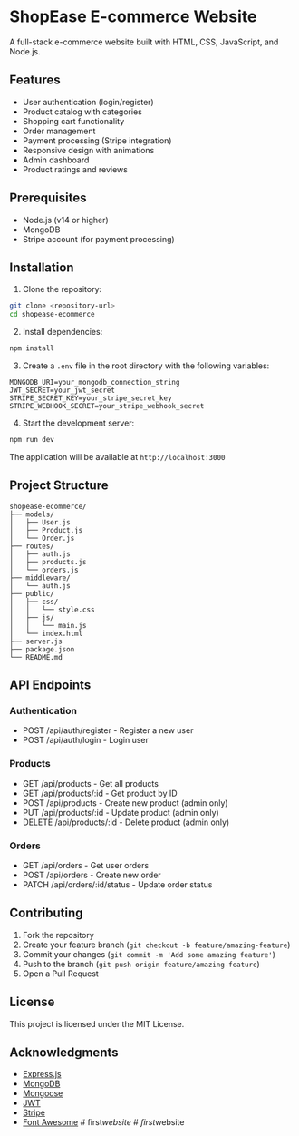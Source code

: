 # ShopEase E-commerce Website

A full-stack e-commerce website built with HTML, CSS, JavaScript, and Node.js.

## Features

- User authentication (login/register)
- Product catalog with categories
- Shopping cart functionality
- Order management
- Payment processing (Stripe integration)
- Responsive design with animations
- Admin dashboard
- Product ratings and reviews

## Prerequisites

- Node.js (v14 or higher)
- MongoDB
- Stripe account (for payment processing)

## Installation

1. Clone the repository:
```bash
git clone <repository-url>
cd shopease-ecommerce
```

2. Install dependencies:
```bash
npm install
```

3. Create a `.env` file in the root directory with the following variables:
```
MONGODB_URI=your_mongodb_connection_string
JWT_SECRET=your_jwt_secret
STRIPE_SECRET_KEY=your_stripe_secret_key
STRIPE_WEBHOOK_SECRET=your_stripe_webhook_secret
```

4. Start the development server:
```bash
npm run dev
```

The application will be available at `http://localhost:3000`

## Project Structure

```
shopease-ecommerce/
├── models/
│   ├── User.js
│   ├── Product.js
│   └── Order.js
├── routes/
│   ├── auth.js
│   ├── products.js
│   └── orders.js
├── middleware/
│   └── auth.js
├── public/
│   ├── css/
│   │   └── style.css
│   ├── js/
│   │   └── main.js
│   └── index.html
├── server.js
├── package.json
└── README.md
```

## API Endpoints

### Authentication
- POST /api/auth/register - Register a new user
- POST /api/auth/login - Login user

### Products
- GET /api/products - Get all products
- GET /api/products/:id - Get product by ID
- POST /api/products - Create new product (admin only)
- PUT /api/products/:id - Update product (admin only)
- DELETE /api/products/:id - Delete product (admin only)

### Orders
- GET /api/orders - Get user orders
- POST /api/orders - Create new order
- PATCH /api/orders/:id/status - Update order status

## Contributing

1. Fork the repository
2. Create your feature branch (`git checkout -b feature/amazing-feature`)
3. Commit your changes (`git commit -m 'Add some amazing feature'`)
4. Push to the branch (`git push origin feature/amazing-feature`)
5. Open a Pull Request

## License

This project is licensed under the MIT License.

## Acknowledgments

- [Express.js](https://expressjs.com/)
- [MongoDB](https://www.mongodb.com/)
- [Mongoose](https://mongoosejs.com/)
- [JWT](https://jwt.io/)
- [Stripe](https://stripe.com/)
- [Font Awesome](https://fontawesome.com/)
#   f i r s t _ w e b s i t e  
 #   f i r s t _ w e b s i t e  
 